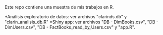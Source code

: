 Este repo contiene una muestra de mis trabajos en R.

*Análisis exploratorio de datos: ver archivos "clarinds.db" y "clarin_analisis_db.R"
*Shiny app: ver archivos "DB - DimBooks.csv", "DB - DimUsers.csv", "DB - FactBooks_read_by_Users.csv" y "app.R".
